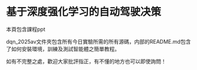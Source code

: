 # 基于深度强化学习的自动驾驶决策
本頁包含課程ppt

dqn_2025av文件夾包含所有今日實驗所需的所有源碼，内部的README.md包含了如何安裝環境，訓練及測試智能體之簡單教程。

如有不完整之處，歡迎大家批評指正，有不懂的地方也可以即使詢問！
